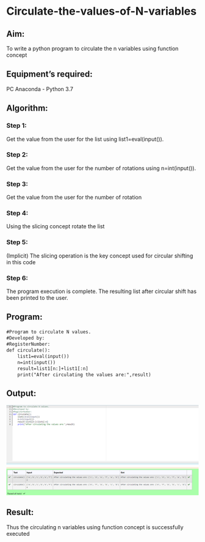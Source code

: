 # Circulate-the-values-of-N-variables
## Aim:
To write a python program to circulate the n variables using function concept
## Equipment’s required:
PC
Anaconda - Python 3.7
## Algorithm: 
### Step 1: 
Get the value from the user for the list using list1=eval(input()).

### Step 2: 
Get the value from the user for the number of rotations using n=int(input()).

### Step 3: 
Get the value from the user for the number of rotation
### Step 4: 
Using the slicing concept rotate the list

### Step 5: 
(Implicit) The slicing operation is the key concept used for circular shifting in this code

### Step 6: 
The program execution is complete. The resulting list after circular shift has been printed to the user.

## Program:
```
#Program to circulate N values.
#Developed by: 
#RegisterNumber:
def circulate():
    list1=eval(input())
    n=int(input())
    result=list1[n:]+list1[:n]
    print("After circulating the values are:",result)
```
## Output:
![output](/circulate.png)

## Result:
Thus the circulating n variables using function concept is successfully executed